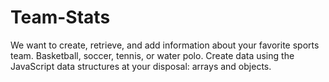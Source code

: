# Team-Stats
We want to create, retrieve, and add information about your favorite sports team. Basketball, soccer, tennis, or water polo. Create data using the JavaScript data structures at your disposal: arrays and objects. 
